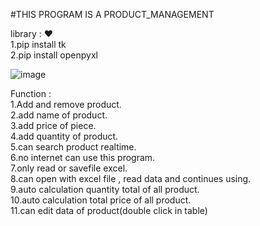 #THIS PROGRAM IS A PRODUCT_MANAGEMENT

library : ❤️<br>
1.pip install tk<br>
2.pip install openpyxl<br>

![image](https://github.com/user-attachments/assets/c3c61015-264a-419c-92cb-8a2a97335644)

Function : <br>
1.Add and remove product.<br>
2.add name of product.<br>
3.add price of piece.<br>
4.add quantity of product.<br>
5.can search product realtime.<br>
6.no internet can use this program.<br>
7.only read or savefile excel.<br>
8.can open with excel file , read data and continues using.<br>
9.auto calculation quantity total of all product.<br>
10.auto calculation total price of all product.<br>
11.can edit data of product(double click in table)
